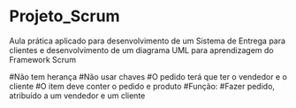 # Projeto_Scrum
Aula prática aplicado para desenvolvimento de um Sistema de Entrega para clientes e desenvolvimento de um diagrama UML para aprendizagem do Framework Scrum

#Não tem herança 
#Não usar chaves 
#O pedido terá que ter o vendedor e o cliente 
#O item deve conter o pedido e produto
#Função: 
#Fazer pedido, atribuído a um vendedor e um cliente
